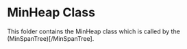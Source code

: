 # MinHeap Class
This folder contains the MinHeap class which is called by the (MinSpanTree)[/MinSpanTree].
